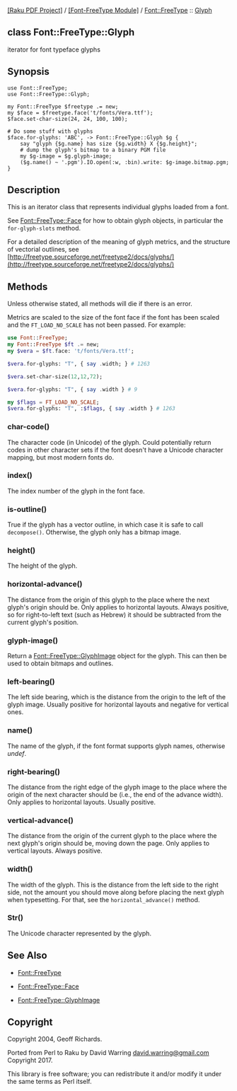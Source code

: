 [[Raku PDF Project]](https://pdf-raku.github.io)
 / [[Font-FreeType Module]](https://pdf-raku.github.io/Font-FreeType-raku)
 / [Font::FreeType](https://pdf-raku.github.io/Font-FreeType-raku/Font/FreeType)
 :: [Glyph](https://pdf-raku.github.io/Font-FreeType-raku/Font/FreeType/Glyph)

class Font::FreeType::Glyph
---------------------------

iterator for font typeface glyphs

Synopsis
--------

    use Font::FreeType;
    use Font::FreeType::Glyph;

    my Font::FreeType $freetype .= new;
    my $face = $freetype.face('t/fonts/Vera.ttf');
    $face.set-char-size(24, 24, 100, 100);

    # Do some stuff with glyphs
    $face.for-glyphs: 'ABC', -> Font::FreeType::Glyph $g {
        say "glyph {$g.name} has size {$g.width} X {$g.height}";
        # dump the glyph's bitmap to a binary PGM file
        my $g-image = $g.glyph-image;
        ($g.name() ~ '.pgm').IO.open(:w, :bin).write: $g-image.bitmap.pgm;
    }

Description
-----------

This is an iterator class that represents individual glyphs loaded from a font.

See [Font::FreeType::Face](https://pdf-raku.github.io/Font-FreeType-raku/Font/FreeType/Face) for how to obtain glyph objects, in particular the `for-glyph-slots` method.

For a detailed description of the meaning of glyph metrics, and the structure of vectorial outlines, see [http://freetype.sourceforge.net/freetype2/docs/glyphs/](http://freetype.sourceforge.net/freetype2/docs/glyphs/)

Methods
-------

Unless otherwise stated, all methods will die if there is an error.

Metrics are scaled to the size of the font face if the font has been scaled and the `FT_LOAD_NO_SCALE` has not been passed. For example:

```raku
use Font::FreeType;
my Font::FreeType $ft .= new;
my $vera = $ft.face: 't/fonts/Vera.ttf';

$vera.for-glyphs: "T", { say .width; } # 1263

$vera.set-char-size(12,12,72);

$vera.for-glyphs: "T", { say .width } # 9

my $flags = FT_LOAD_NO_SCALE;
$vera.for-glyphs: "T", :$flags, { say .width } # 1263
```

### char-code()

The character code (in Unicode) of the glyph. Could potentially return codes in other character sets if the font doesn't have a Unicode character mapping, but most modern fonts do.

### index()

The index number of the glyph in the font face.

### is-outline()

True if the glyph has a vector outline, in which case it is safe to call `decompose()`. Otherwise, the glyph only has a bitmap image.

### height()

The height of the glyph.

### horizontal-advance()

The distance from the origin of this glyph to the place where the next glyph's origin should be. Only applies to horizontal layouts. Always positive, so for right-to-left text (such as Hebrew) it should be subtracted from the current glyph's position.

### glyph-image()

Return a [Font::FreeType::GlyphImage](GlyphImage.pm) object for the glyph. This can then be used to obtain bitmaps and outlines.

### left-bearing()

The left side bearing, which is the distance from the origin to the left of the glyph image. Usually positive for horizontal layouts and negative for vertical ones.

### name()

The name of the glyph, if the font format supports glyph names, otherwise _undef_.

### right-bearing()

The distance from the right edge of the glyph image to the place where the origin of the next character should be (i.e., the end of the advance width). Only applies to horizontal layouts. Usually positive.

### vertical-advance()

The distance from the origin of the current glyph to the place where the next glyph's origin should be, moving down the page. Only applies to vertical layouts. Always positive.

### width()

The width of the glyph. This is the distance from the left side to the right side, not the amount you should move along before placing the next glyph when typesetting. For that, see the `horizontal_advance()` method.

### Str()

The Unicode character represented by the glyph.

See Also
--------

  * [Font::FreeType](https://pdf-raku.github.io/Font-FreeType-raku/Font/FreeType)

  * [Font::FreeType::Face](https://pdf-raku.github.io/Font-FreeType-raku/Font/FreeType/Face)

  * [Font::FreeType::GlyphImage](https://pdf-raku.github.io/Font-FreeType-raku/Font/FreeType/GlyphImage)

Copyright
---------

Copyright 2004, Geoff Richards.

Ported from Perl to Raku by David Warring <david.warring@gmail.com> Copyright 2017.

This library is free software; you can redistribute it and/or modify it under the same terms as Perl itself.

